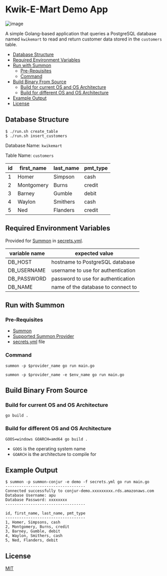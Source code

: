 # Kwik-E-Mart Demo App <!-- omit in toc -->

![image](https://user-images.githubusercontent.com/1924063/140587139-4e42d91a-1db4-4bc6-a3a8-c66874d56f08.png)

A simple Golang-based application that queries a PostgreSQL database named `kwikemart` to read and return customer data stored in the `customers` table.

- [Database Structure](#database-structure)
- [Required Environment Variables](#required-environment-variables)
- [Run with Summon](#run-with-summon)
  - [Pre-Requisites](#pre-requisites)
  - [Command](#command)
- [Build Binary From Source](#build-binary-from-source)
  - [Build for current OS and OS Architecture](#build-for-current-os-and-os-architecture)
  - [Build for different OS and OS Architecture](#build-for-different-os-and-os-architecture)
- [Example Output](#example-output)
- [License](#license)

## Database Structure

```shell
$ ./run.sh create_table
$ ./run.sh insert_customers
```

Database Name: `kwikemart`

Table Name: `customers`

|id|first_name|last_name|pmt_type|
|-|-|-|-|
|1|Homer|Simpson|cash|
|2|Montgomery|Burns|credit|
|3|Barney|Gumble|debit|
|4|Waylon|Smithers|cash|
|5|Ned|Flanders|credit|

## Required Environment Variables

Provided for [Summon](https://cyberark.github.io/summon) in [secrets.yml](secrets.yml).

|variable name|expected value|
|-|-|
|DB_HOST|hostname to PostgreSQL database|
|DB_USERNAME|username to use for authentication|
|DB_PASSWORD|password to use for authentication|
|DB_NAME|name of the database to connect to|

## Run with Summon

### Pre-Requisites

* [Summon](https://cyberark.github.io/summon)
* [Supported Summon Provider](https://cyberark.github.io/summon/#providers)
* [secrets.yml](secrets.yml) file

### Command

```shell
summon -p $provider_name go run main.go
```

```shell
summon -p $provider_name -e $env_name go run main.go
```

## Build Binary From Source

### Build for current OS and OS Architecture

```shell
go build .
```

### Build for different OS and OS Architecture

```shell
GOOS=windows GOARCH=amd64 go build .
```

* `GOOS` is the operating system name
* `GOARCH` is the architecture to compile for

## Example Output

```shell
$ summon -p summon-conjur -e demo -f secrets.yml go run main.go
-----------------------------------
Connected successfully to conjur-demo.xxxxxxxxx.rds.amazonaws.com
Database Username: apu
Database Password: xxxxxxxx
-----------------------------------

id, first_name, last_name, pmt_type
-----------------------------------
1, Homer, Simpsons, cash
2, Montgomery, Burns, credit
3, Barney, Gumble, debit
4, Waylon, Smithers, cash
5, Ned, Flanders, debit
```

## License

[MIT](LICENSE)
